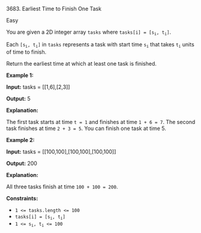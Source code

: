 3683\. Earliest Time to Finish One Task

Easy

You are given a 2D integer array `tasks` where <code>tasks[i] = [s<sub>i</sub>, t<sub>i</sub>]</code>.

Each <code>[s<sub>i</sub>, t<sub>i</sub>]</code> in `tasks` represents a task with start time <code>s<sub>i</sub></code> that takes <code>t<sub>i</sub></code> units of time to finish.

Return the earliest time at which at least one task is finished.

**Example 1:**

**Input:** tasks = [[1,6],[2,3]]

**Output:** 5

**Explanation:**

The first task starts at time `t = 1` and finishes at time `1 + 6 = 7`. The second task finishes at time `2 + 3 = 5`. You can finish one task at time 5.

**Example 2:**

**Input:** tasks = [[100,100],[100,100],[100,100]]

**Output:** 200

**Explanation:**

All three tasks finish at time `100 + 100 = 200`.

**Constraints:**

*   `1 <= tasks.length <= 100`
*   <code>tasks[i] = [s<sub>i</sub>, t<sub>i</sub>]</code>
*   <code>1 <= s<sub>i</sub>, t<sub>i</sub> <= 100</code>